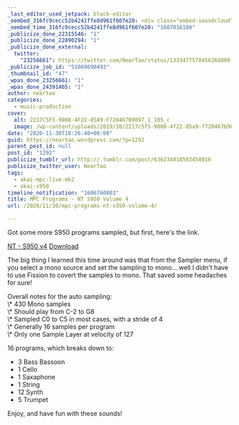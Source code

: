 ```yaml
---
_last_editor_used_jetpack: block-editor
_oembed_316fc9cecc52b4241ffe8d961f607e20: <div class="embed-soundcloud"><iframe title="My Peaceful Day by NearTao" width="500" height="400" scrolling="no" frameborder="no" src="https://w.soundcloud.com/player/?visual=true&url=https%3A%2F%2Fapi.soundcloud.com%2Ftracks%2F939694738&show_artwork=true&maxwidth=500&maxheight=750&dnt=1"></iframe></div>
_oembed_time_316fc9cecc52b4241ffe8d961f607e20: "1607016100"
_publicize_done_22315546: "1"
_publicize_done_22890294: "1"
_publicize_done_external:
  twitter:
    "23256661": https://twitter.com/NearTao/status/1333477578456268800
_publicize_job_id: "51669690493"
_thumbnail_id: "47"
_wpas_done_23256661: "1"
_wpas_done_24391465: "1"
author: neartao
categories:
  - music-production
cover:
  alt: 2217C5F5-9008-4F22-85A9-F720467B9097_1_105_c
  image: /wp-content/uploads/2019/10/2217c5f5-9008-4f22-85a9-f720467b9097_1_105_c.jpeg
date: "2020-11-30T18:26:40+00:00"
guid: https://neartao.wordpress.com/?p=1292
parent_post_id: null
post_id: "1292"
publicize_tumblr_url: http://.tumblr.com/post/636234818503458816
publicize_twitter_user: NearTao
tags:
  - akai-mpc-live-mk2
  - akai-s950
timeline_notification: "1606760803"
title: MPC Programs - NT S950 Volume 4
url: /2020/11/30/mpc-programs-nt-s950-volume-4/

---
```

Got some more S950 programs sampled, but first, here's the link.

[NT - S950 v4](/wp-content/uploads/2020/11/nt-s950-v4.zip) [Download](/wp-content/uploads/2020/11/nt-s950-v4.zip)

The big thing I learned this time around was that from the Sampler menu, if you select a mono source and set the sampling to mono... well I didn't have to use Fission to covert the samples to mono. That saved some headaches for sure!

Overall notes for the auto sampling:  
\\* 430 Mono samples  
\\* Should play from C-2 to G8  
\\* Sampled C0 to C5 in most cases, with a stride of 4  
\\* Generally 16 samples per program  
\\* Only one Sample Layer at velocity of 127

16 programs, which breaks down to:

- 3 Bass Bassoon
- 1 Cello
- 1 Saxaphone
- 1 String
- 12 Synth
- 5 Trumpet

Enjoy, and have fun with these sounds!
